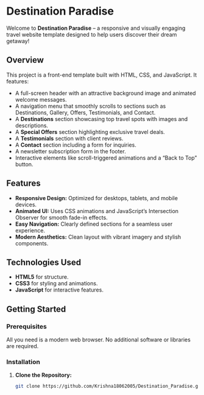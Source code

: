 # Destination Paradise

Welcome to **Destination Paradise** – a responsive and visually engaging travel website template designed to help users discover their dream getaway!

## Overview

This project is a front-end template built with HTML, CSS, and JavaScript. It features:
- A full-screen header with an attractive background image and animated welcome messages.
- A navigation menu that smoothly scrolls to sections such as Destinations, Gallery, Offers, Testimonials, and Contact.
- A **Destinations** section showcasing top travel spots with images and descriptions.
- A **Special Offers** section highlighting exclusive travel deals.
- A **Testimonials** section with client reviews.
- A **Contact** section including a form for inquiries.
- A newsletter subscription form in the footer.
- Interactive elements like scroll-triggered animations and a “Back to Top” button.

## Features

- **Responsive Design:** Optimized for desktops, tablets, and mobile devices.
- **Animated UI:** Uses CSS animations and JavaScript’s Intersection Observer for smooth fade-in effects.
- **Easy Navigation:** Clearly defined sections for a seamless user experience.
- **Modern Aesthetics:** Clean layout with vibrant imagery and stylish components.

## Technologies Used

- **HTML5** for structure.
- **CSS3** for styling and animations.
- **JavaScript** for interactive features.

## Getting Started

### Prerequisites

All you need is a modern web browser. No additional software or libraries are required.

### Installation

1. **Clone the Repository:**
   ```bash
   git clone https://github.com/Krishna18062005/Destination_Paradise.git
